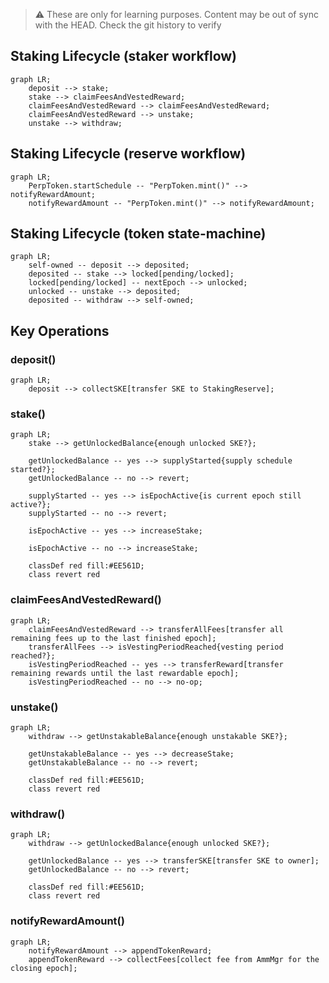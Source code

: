 > :warning: These are only for learning purposes. Content may be out of sync with the HEAD. Check the git history to verify

## Staking Lifecycle (staker workflow)

```mermaid
graph LR;
    deposit --> stake;
    stake --> claimFeesAndVestedReward;
    claimFeesAndVestedReward --> claimFeesAndVestedReward;
    claimFeesAndVestedReward --> unstake;
    unstake --> withdraw;
```

## Staking Lifecycle (reserve workflow)

```mermaid
graph LR;
    PerpToken.startSchedule -- "PerpToken.mint()" --> notifyRewardAmount;
    notifyRewardAmount -- "PerpToken.mint()" --> notifyRewardAmount;
```

## Staking Lifecycle (token state-machine)

```mermaid
graph LR;
    self-owned -- deposit --> deposited;
    deposited -- stake --> locked[pending/locked];
    locked[pending/locked] -- nextEpoch --> unlocked;
    unlocked -- unstake --> deposited;
    deposited -- withdraw --> self-owned;
```

## Key Operations

### deposit()

```mermaid
graph LR;
    deposit --> collectSKE[transfer SKE to StakingReserve];
```

### stake()

```mermaid
graph LR;
    stake --> getUnlockedBalance{enough unlocked SKE?};

    getUnlockedBalance -- yes --> supplyStarted{supply schedule started?};
    getUnlockedBalance -- no --> revert;

    supplyStarted -- yes --> isEpochActive{is current epoch still active?};
    supplyStarted -- no --> revert;

    isEpochActive -- yes --> increaseStake;

    isEpochActive -- no --> increaseStake;

    classDef red fill:#EE561D;
    class revert red
```

### claimFeesAndVestedReward()

```mermaid
graph LR;
    claimFeesAndVestedReward --> transferAllFees[transfer all remaining fees up to the last finished epoch];
    transferAllFees --> isVestingPeriodReached{vesting period reached?};
    isVestingPeriodReached -- yes --> transferReward[transfer remaining rewards until the last rewardable epoch];
    isVestingPeriodReached -- no --> no-op;
```

### unstake()

```mermaid
graph LR;
    withdraw --> getUnstakableBalance{enough unstakable SKE?};

    getUnstakableBalance -- yes --> decreaseStake;
    getUnstakableBalance -- no --> revert;

    classDef red fill:#EE561D;
    class revert red
```

### withdraw()

```mermaid
graph LR;
    withdraw --> getUnlockedBalance{enough unlocked SKE?};

    getUnlockedBalance -- yes --> transferSKE[transfer SKE to owner];
    getUnlockedBalance -- no --> revert;

    classDef red fill:#EE561D;
    class revert red
```

### notifyRewardAmount()

```mermaid
graph LR;
    notifyRewardAmount --> appendTokenReward;
    appendTokenReward --> collectFees[collect fee from AmmMgr for the closing epoch];
```
